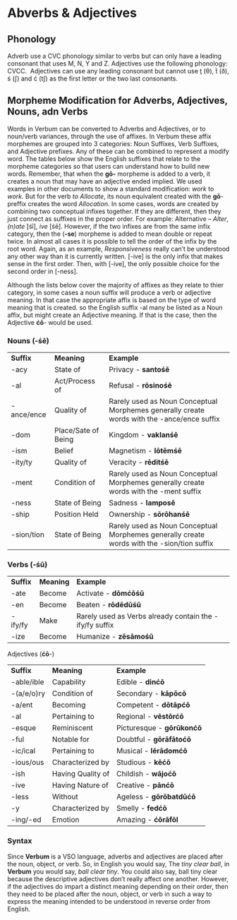 # Abverbs & Adjectives

## Phonology

Adverb use a CVC phonology similar to verbs but can only have a leading consonant that uses M, N, Y and Z. Adjectives use the following phonology: CVCC.  Adjectives can use any leading consonant but cannot use ṯ (θ), ẗ (ð), ś (ʃ) and ć (tʃ) as the first letter or the two last consonants.

## Morpheme Modification for Adverbs, Adjectives, Nouns, adn Verbs

Words in Verbum can be converted to Adverbs and Adjectives, or to noun/verb variances, through the use of affixes.  In Verbum these affix morphemes are grouped into 3 categories: Noun Suffixes, Verb Suffixes, and Adjective prefixes.  Any of these can be combined to represent a modify word. The tables below show the English suffixes that relate to the morpheme categories so that users can understand how to build new words.  Remember, that when the **gō-** morpheme is added to a verb, it creates a noun that may have an adjective ended implied.  We used examples in other documents to show a standard modification: _work_ to _work_. But for the verb _to Allocate_, its noun equivalent created with the **gō**- preffix creates the word _Allocation_. In some cases, words are created by combining two conceptual infixes together. If they are different, then they just connect as suffixes in the proper order. For example: Alternative – _Alter_, _(n)ate_ [śī], _ive_ [śē].  However, if the two infixes are from the same infix category, then the (**-se**) morpheme is added to mean double or repeat twice. In almost all cases it is possible to tell the order of the infix by the root word.  Again, as an example, _Responsiveness_ really can’t be understood any other way than it is currently written.  [-ive] is the only infix that makes sense in the first order. Then, with [-ive], the only possible choice for the second order in [-ness].  

Although the lists below cover the majority of affixes as they relate to thier category, in some cases a noun suffix will produce a verb or adjective meaning. In that case the appropriate affix is based on the type of word meaning that is created. so the English suffix -al many be listed as a Noun affix, but might create an Adjective meaning. If that is the case, then the Adjective **ćō**- would be used.

### Nouns (-**śē**)

||||
|--- |--- |--- |
|**Suffix**|**Meaning**|**Example**|
|-acy|State of|Privacy - **santośē**|
|-al|Act/Process of|Refusal - **rōsinośē**|
|-ance/ence|Quality of|Rarely used as Noun Conceptual Morphemes generally create words with the -ance/ence suffix|
|-dom|Place/Sate of Being|Kingdom - **vaklanśē**|
|-ism|Belief|Magnetism - **lōtēmśē**|
|-ity/ty|Quality of|Veracity - **rēditśē**|
|-ment|Condition of|Rarely used as Noun Conceptual Morphemes generally create words with the -ment suffix|
|-ness|State of Being|Sadness - **lamposē**|
|-ship|Position Held|Ownership - **sōrōhanśē**|
|-sion/tion|State of Being|Rarely used as Noun Conceptual Morphemes generally create words with the -sion/tion suffix|

### Verbs (-**śū**)

||||
|--- |--- |--- |
|**Suffix**|**Meaning**|**Example**|
|-ate|Become|Activate - **dōmćōśū**|
|-en|Become|Beaten - **rōdēdūśū**|
|-ify/fy|Make|Rarely used as Verbs already contain the -ify/fy suffix|
|-ize|Become|Humanize - **zēsāmośū**|

Adjectives (**ćō**-)

||||
|--- |--- |--- |
|**Suffix**|**Meaning**|**Example**|
|-able/ible|Capability|Edible  - **dinćō**|
|-(a/e/o)ry|Condition of|Secondary - **kāpōcō**|
|-a/ent|Becoming|Competent - **dōtāpćō**|
|-al|Pertaining to|Regional - **vēstōrćō**|
|-esque|Reminiscent|Picturesque - **gōrūkonćō**|
|-ful|Notable for|Doubtful - **gōrāfātoćō**|
|-ic/ical|Pertaining to|Musical - **lērādomćō**|
|-ious/ous|Characterized by|Studious - **kēćō**|
|-ish|Having Quality of|Childish - **wājoćō**|
|-ive|Having Nature of|Creative - **pānćō**|
|-less|Without|Ageless - **gōrōbatdūćō**|
|-y|Characterized by|Smelly - **fedćō**|
|-ing/-ed|Emotion|Amazing - **ćōrāfōl**|


### Syntax

Since **Verbum** is a VSO language, adverbs and adjectives are placed after the noun, object, or verb. So, in English you would say, The _tiny clear ball_, in **Verbum** you would say, _ball clear tiny_.  You could also say, ball tiny clear because the descriptive adjectives don’t really affect one another. However, if the adjectives do impart a distinct meaning depending on their order, then they need to be placed after the noun, object, or verb in such a way to express the meaning intended to be understood in reverse order from English. 
